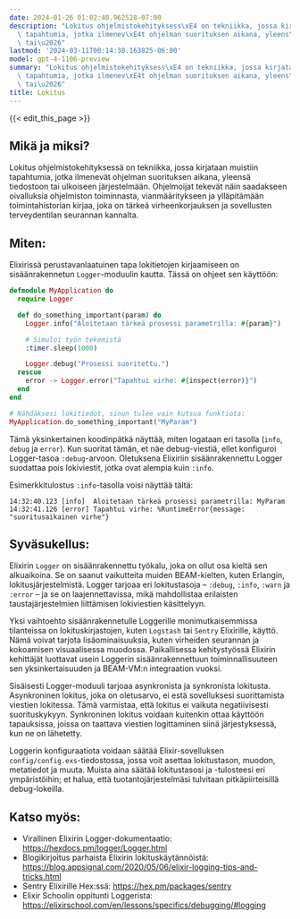 ```yaml
---
date: 2024-01-26 01:02:40.962528-07:00
description: "Lokitus ohjelmistokehityksess\xE4 on tekniikka, jossa kirjataan muistiin\
  \ tapahtumia, jotka ilmenev\xE4t ohjelman suorituksen aikana, yleens\xE4 tiedostoon\
  \ tai\u2026"
lastmod: '2024-03-11T00:14:30.163825-06:00'
model: gpt-4-1106-preview
summary: "Lokitus ohjelmistokehityksess\xE4 on tekniikka, jossa kirjataan muistiin\
  \ tapahtumia, jotka ilmenev\xE4t ohjelman suorituksen aikana, yleens\xE4 tiedostoon\
  \ tai\u2026"
title: Lokitus
---
```


{{< edit_this_page >}}

## Mikä ja miksi?
Lokitus ohjelmistokehityksessä on tekniikka, jossa kirjataan muistiin tapahtumia, jotka ilmenevät ohjelman suorituksen aikana, yleensä tiedostoon tai ulkoiseen järjestelmään. Ohjelmoijat tekevät näin saadakseen oivalluksia ohjelmiston toiminnasta, vianmääritykseen ja ylläpitämään toimintahistorian kirjaa, joka on tärkeä virheenkorjauksen ja sovellusten terveydentilan seurannan kannalta.

## Miten:
Elixirissä perustavanlaatuinen tapa lokitietojen kirjaamiseen on sisäänrakennetun `Logger`-moduulin kautta. Tässä on ohjeet sen käyttöön:

```elixir
defmodule MyApplication do
  require Logger

  def do_something_important(param) do
    Logger.info("Aloitetaan tärkeä prosessi parametrilla: #{param}")

    # Simuloi työn tekemistä
    :timer.sleep(1000)

    Logger.debug("Prosessi suoritettu.")
  rescue
    error -> Logger.error("Tapahtui virhe: #{inspect(error)}")
  end
end

# Nähdäksesi lokitiedot, sinun tulee vain kutsua funktiota:
MyApplication.do_something_important("MyParam")
```

Tämä yksinkertainen koodinpätkä näyttää, miten logataan eri tasolla (`info`, `debug` ja `error`). Kun suoritat tämän, et näe debug-viestiä, ellet konfiguroi Logger-tasoa `:debug`-arvoon. Oletuksena Elixiriin sisäänrakennettu Logger suodattaa pois lokiviestit, jotka ovat alempia kuin `:info`.

Esimerkkitulostus `:info`-tasolla voisi näyttää tältä:
```
14:32:40.123 [info]  Aloitetaan tärkeä prosessi parametrilla: MyParam
14:32:41.126 [error] Tapahtui virhe: %RuntimeError{message: "suoritusaikainen virhe"}
```

## Syväsukellus:
Elixirin `Logger` on sisäänrakennettu työkalu, joka on ollut osa kieltä sen alkuaikoina. Se on saanut vaikutteita muiden BEAM-kielten, kuten Erlangin, lokitusjärjestelmistä. Logger tarjoaa eri lokitustasoja – `:debug`, `:info`, `:warn` ja `:error` – ja se on laajennettavissa, mikä mahdollistaa erilaisten taustajärjestelmien liittämisen lokiviestien käsittelyyn.

Yksi vaihtoehto sisäänrakennetulle Loggerille monimutkaisemmissa tilanteissa on lokituskirjastojen, kuten `Logstash` tai `Sentry` Elixirille, käyttö. Nämä voivat tarjota lisäominaisuuksia, kuten virheiden seurannan ja kokoamisen visuaalisessa muodossa. Paikallisessa kehitystyössä Elixirin kehittäjät luottavat usein Loggerin sisäänrakennettuun toiminnallisuuteen sen yksinkertaisuuden ja BEAM-VM:n integraation vuoksi.

Sisäisesti Logger-moduuli tarjoaa asynkronista ja synkronista lokitusta. Asynkroninen lokitus, joka on oletusarvo, ei estä sovelluksesi suorittamista viestien lokitessa. Tämä varmistaa, että lokitus ei vaikuta negatiivisesti suorituskykyyn. Synkroninen lokitus voidaan kuitenkin ottaa käyttöön tapauksissa, joissa on taattava viestien logittaminen siinä järjestyksessä, kun ne on lähetetty.

Loggerin konfiguraatiota voidaan säätää Elixir-sovelluksen `config/config.exs`-tiedostossa, jossa voit asettaa lokitustason, muodon, metatiedot ja muuta. Muista aina säätää lokitustasosi ja -tulosteesi eri ympäristöihin; et halua, että tuotantojärjestelmäsi tulvitaan pitkäpiirteisillä debug-lokeilla.

## Katso myös:
- Virallinen Elixirin Logger-dokumentaatio: https://hexdocs.pm/logger/Logger.html
- Blogikirjoitus parhaista Elixirin lokituskäytännöistä: https://blog.appsignal.com/2020/05/06/elixir-logging-tips-and-tricks.html
- Sentry Elixirille Hex:ssä: https://hex.pm/packages/sentry
- Elixir Schoolin oppitunti Loggerista: https://elixirschool.com/en/lessons/specifics/debugging/#logging
